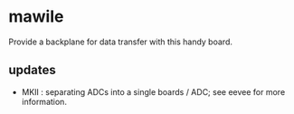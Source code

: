# mawile
Provide a backplane for data transfer with this handy board.
## updates
* MKII : separating ADCs into a single boards / ADC; see eevee for more information.
